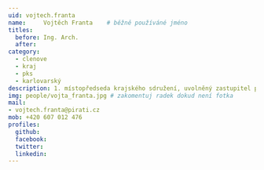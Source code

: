 ```yaml
---
uid: vojtech.franta
name:     Vojtěch Franta  	# běžně používáné jméno
titles:
  before: Ing. Arch.
  after:
category:
  - clenove
  - kraj
  - pks
  - karlovarský  
description: 1. místopředseda krajského sdružení, uvolněný zastupitel pro oblast lázeňství, cestovního ruchu a UNESCO
img: people/vojta_franta.jpg # zakomentuj radek dokud není fotka
mail:
- vojtech.franta@pirati.cz
mob: +420 607 012 476
profiles:
  github:
  facebook:
  twitter:
  linkedin:
---
```

